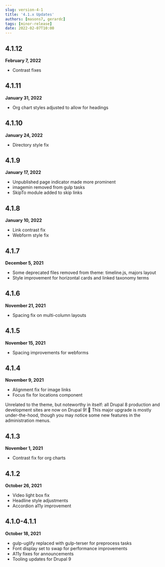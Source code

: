 ```yaml
---
slug: version-4-1
title: '4.1.x Updates'
authors: [masons7, gerardc]
tags: [minor-release]
date: 2022-02-07T10:00
---
```


## 4.1.12
**February 7, 2022**

* Contrast fixes

## 4.1.11
**January 31, 2022**

* Org chart styles adjusted to allow for headings

## 4.1.10
**January 24, 2022**

* Directory style fix

## 4.1.9
**January 17, 2022**

* Unpublished page indicator made more prominent
* imagemin removed from gulp tasks
* SkipTo module added to skip links

## 4.1.8
**January 10, 2022**

* Link contrast fix
* Webform style fix

## 4.1.7
**December 5, 2021**

* Some deprecated files removed from theme: timeline.js, majors layout
* Style improvement for horizontal cards and linked taxonomy terms

## 4.1.6
**November 21, 2021**

* Spacing fix on multi-column layouts

## 4.1.5
**November 15, 2021**

* Spacing improvements for webforms

## 4.1.4
**November 9, 2021**

* Alignment fix for image links
* Focus fix for locations component

Unrelated to the theme, but noteworthy in itself: all Drupal 8 production and development sites are now on Drupal 9! 🎉 This major upgrade is mostly under-the-hood, though you may notice some new features in the administration menus. 

## 4.1.3
**November 1, 2021**

* Contrast fix for org charts

## 4.1.2
**October 26, 2021**

* Video light box fix
* Headline style adjustments
* Accordion a11y improvement

## 4.1.0-4.1.1
**October 18, 2021**

* gulp-uglify replaced with gulp-terser for preprocess tasks
* Font display set to swap for performance improvements
* A11y fixes for announcements
* Tooling updates for Drupal 9
